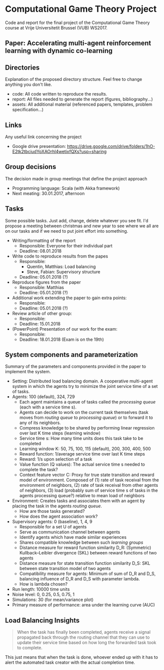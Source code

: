 # Computational Game Theory Project

Code and report for the final project of the Computational Game Theory course at Vrije Universitetit Brussel (VUB) WS2017.

## Paper: Accelerating multi-agent reinforcement learning with dynamic co-learning 

## Directories
Explanation of the proposed directory structure. Feel free to change anything you don't like.
- code: All code written to reproduce the results.
- report: All files needed to generate the report (figures, bibliography...)
- assets: All additional material (referenced papers, templates, problem specification...)

## Links
Any useful link concerning the project
- Google drive presentation: https://drive.google.com/drive/folders/1hO-E2tk2tbciudYoXAOrhl4wetixfQXs?usp=sharing

## Group decisions
The decision made in group meetings that define the project approach
- Programming language: Scala (with Akka framework)
- Next meating: 30.01.2017, afternoon

## Tasks
Some possible tasks. Just add, change, delete whatever you see fit. I'd propose a meeting between christmas and new year to see where we all are on our tasks and if we need to put joint effort into something.
- Writing/formatting of the report
  - Responsible: Everyone for their individual part
  - Deadline: 08.01.2018
- Write code to reproduce results from the papes
  - Responsible:
    - Quentin, Matthias: Load balancing
    - Steve, Fabian: Supervisory structure
  - Deadline: 05.01.2018 (?)
- Reproduce figures from the paper
  - Responsible: Matthias
  - Deadline: 05.01.2018 (?)
- Additional work extending the paper to gain extra points:
  - Responsible:
  - Deadline: 05.01.2018 (?)
- Review article of other group:
  - Responsible:
  - Deadline: 15.01.2018
- (PowerPoint) Presentation of our work for the exam:
  - Responsible:
  - Deadline: 18.01.2018 (Exam is on the 19th)

## System components and parameterization
Summary of the parameters and components provided in the paper to implement the system.
- Setting: Distributed load balancing domain. A cooperative multi-agent system in which the agents try to minimize the joint service time of a set of tasks.
- Agents: 100 (default), 324, 729
  - Each agent maintains a queue of tasks called the _processing queue_ (each with a service time s).
  - Agents can decide to work on the current task themselves (task moves from _routing queue_ to _processing queue_) or       to forward it to any of its neighbors.
  - Compress knowledge to be shared by performing linear regression over last K time steps (learning window)
  - Service time s: How many time units does this task take to be completed
  - Learning window K: 50, 75, 100, 115 (default), 200, 300, 400, 500
  - Reward function: 1/average service time over last K time steps
  - Reward: 1/s upon selection of a task
  - Value function (Q values): The actual service time s needed to complete the task?
  - Context feature vector C: Proxy for true state transition and reward model of environment. Composed of (1) rate of task receival from the environment of neighbors, (2) rate of task receival from other agents of neighbors, (3) load (probably sum of service time s of tasks in the agents processing queue?) relative to mean load of neighbors
- Environment: Creates tasks and associates them with an agent by placing the task in the agents _routing queue_.
  - How are those tasks generated?
  - How does the agent association work?
- Supervisory agents: 0 (baseline), 1, 4, 9
  - Responsible for a set U of agents
  - Serve as communication channel between agents
  - Identify agents which have made similar experiences
  - Shares compatible knowledge between such _learning groups_
  - Distance measure for reward function similarity D_R: (Symmetric) Kullback–Leibler divergence (SKL) between reward functions of two agents
  - Distance measure for state transition function similarity D_S: SKL between state transition model of two agents
  - Compatibility measure for agents: Minimum of sum of D_R and D_S, balancing influence of D_R and D_S with parameter lambda.
  - How is lambda chosen?
- Run length: 10000 time units
- Noise level: 0, 0.25, 0.5, 0.75, 1
- Simulations: 30 (for mean/variance plot)
- Primary measure of performance: area under the learning curve (AUC)

## Load Balancing Insights
> When the task has finally been completed, agents receive a signal propagated back through the routing channel that they can use to update their service time based on how long the forwarded task took to complete.

This just means that when the task is done, whoever ended up with it has to alert the automated task creator with the actual completion time.
